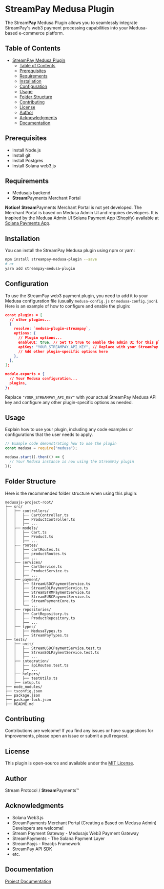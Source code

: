 # StreamPay Medusa Plugin

The Stream**Pay** Medusa Plugin allows you to seamlessly integrate StreamPay's web3 payment processing capabilities into your Medusa-based e-commerce platform.

## Table of Contents

- [StreamPay Medusa Plugin](#streampay-medusa-plugin)
  - [Table of Contents](#table-of-contents)
  - [Prerequisites](#prerequisites)
  - [Requirements](#requirements)
  - [Installation](#installation)
  - [Configuration](#configuration)
  - [Usage](#usage)
  - [Folder Structure](#folder-structure)
  - [Contributing](#contributing)
  - [License](#license)
  - [Author](#author)
  - [Acknowledgments](#acknowledgments)
  - [Documentation](#documentation)

## Prerequisites

- Install Node.js
- Install git
- Install Postgres
- Install Solana web3.js

## Requirements

- Medusajs backend
- **Stream**Payments Merchant Portal

**Notice!** **Stream**Payments Merchant Portal is not yet developed. The Merchant Portal is based on Medusa Admin UI and requires developers. It is inspired by the Medusa Admin UI Solana Payment App (Shopify) available at [Solana Payments App](https://github.com/solana-labs/solana-payments-app).

## Installation

You can install the StreamPay Medusa plugin using npm or yarn:

```bash
npm install streampay-medusa-plugin --save
# or
yarn add streampay-medusa-plugin
```

## Configuration

To use the StreamPay web3 payment plugin, you need to add it to your Medusa configuration file (usually `medusa-config.js` or `medusa-config.json`). Here is an example of how to configure and enable the plugin:

```json
const plugins = [
  // other plugins...
  {
    resolve: `medusa-plugin-streampay`,
    options: {
      // Plugin options...
      enableUI: true, // Set to true to enable the admin UI for this plugin
      apiKey: "YOUR_STREAMPAY_API_KEY", // Replace with your StreamPay API key
      // Add other plugin-specific options here
    },
  },
];

module.exports = {
  // Your Medusa configuration...
  plugins,
};
```

Replace `"YOUR_STREAMPAY_API_KEY"` with your actual StreamPay Medusa API key and configure any other plugin-specific options as needed.

## Usage

Explain how to use your plugin, including any code examples or configurations that the user needs to apply.

```javascript
// Example code demonstrating how to use the plugin
const medusa = require("medusa");

medusa.start().then(() => {
  // Your Medusa instance is now using the StreamPay plugin
});
```

## Folder Structure

Here is the recommended folder structure when using this plugin:

```
medusajs-project-root/
├── src/
│   ├── controllers/
│   │   ├── CartController.ts
│   │   ├── ProductController.ts
│   │   ├── ...
│   ├── models/
│   │   ├── Cart.ts
│   │   ├── Product.ts
│   │   ├── ...
│   ├── routes/
│   │   ├── cartRoutes.ts
│   │   ├── productRoutes.ts
│   │   ├── ...
│   ├── services/
│   │   ├── CartService.ts
│   │   ├── ProductService.ts
│   │   ├── ...
│   ├── payment/
│   │   ├── StreamUSDCPaymentService.ts
│   │   ├── StreamSOLPaymentService.ts
│   │   ├── StreamSTRMPaymentService.ts
│   │   ├── StreamEURCPaymentService.ts
│   │   ├── StreamPaymentCore.ts
│   │   └── ...
│   ├── repositories/
│   │   ├── CartRepository.ts
│   │   ├── ProductRepository.ts
│   │   ├── ...
│   ├── types/
│   │   ├── MedusaTypes.ts
│   │   ├── StreamPayTypes.ts
├── tests/
│   ├── unit/
│   │   ├── StreamUSDCPaymentService.test.ts
│   │   ├── StreamSOLPaymentService.test.ts
│   │   ├── ...
│   ├── integration/
│   │   ├── apiRoutes.test.ts
│   │   ├── ...
│   ├── helpers/
│   │   ├── testUtils.ts
│   ├── setup.ts
├── node_modules/
├── tsconfig.json
├── package.json
├── package-lock.json
├── README.md
```

## Contributing

Contributions are welcome! If you find any issues or have suggestions for improvements, please open an issue or submit a pull request.

## License

This plugin is open-source and available under the [MIT License](LICENSE).

## Author

Stream Protocol / **Stream**Payments™

## Acknowledgments

- Solana Web3.js
- StreamPayments Merchant Portal (Creating a Based on Medusa Admin) Developers are welcome!
- Stream Payment Gateway - Medusajs Web3 Payment Gateway
- StreamPayments - The Solana Payment Layer
- StreamPayjs - Reactjs Framework
- StreamPay API SDK
- etc.

## Documentation

[Project Documentation](https://)
